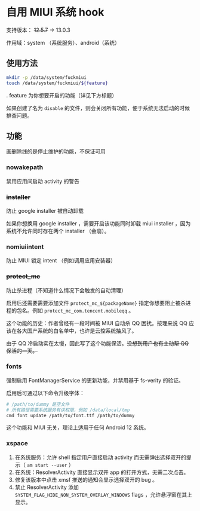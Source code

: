# 自用 MIUI 系统 hook

支持版本： ~~12.5.7~~ -> 13.0.3

作用域：system （系统服务）、android（系统）

## 使用方法

```sh
mkdir -p /data/system/fuckmiui
touch /data/system/fuckmiui/${feature}
```
.
feature 为你想要开启的功能（详见下方标题）

如果创建了名为 `disable` 的文件，则会关闭所有功能，便于系统无法启动的时候排查问题。

## 功能

画删除线的是停止维护的功能，不保证可用

### nowakepath

禁用应用间启动 activity 的警告

### ~~installer~~

防止 google installer 被自动卸载

如果你想换用 google installer ，需要开启该功能同时卸载 miui installer ，因为系统不允许同时存在两个 installer （会崩）。

### nomiuiintent

防止 MIUI 锁定 intent （例如调用应用安装器）

### ~~protect_mc~~

防止杀进程（不知道什么情况下会触发的自动清理）

启用后还需要需要添加文件 `protect_mc_${packageName}` 指定你想要阻止被杀进程的包名。例如 `protect_mc_com.tencent.mobileqq` 。

这个功能的历史：作者曾经有一段时间被 MIUI 自动杀 QQ 困扰。按理来说 QQ 应该在各大国产系统的白名单中，也许是云控系统抽风了。

由于 QQ 冷启动实在太慢，因此写了这个功能保活。~~没想到用户也有主动帮 QQ 保活的一天。~~

### fonts

强制启用 FontManagerService 的更新功能，并禁用基于 fs-verity 的验证。

启用后可通过以下命令升级字体：

```sh
# /path/to/dummy 是空文件
# 所有路径需要系统服务有读权限，例如 /data/local/tmp
cmd font update /path/to/font.ttf /path/to/dummy
```

这个功能和 MIUI 无关，理论上适用于任何 Android 12 系统。

### xspace

1. 在系统服务：允许 shell 指定用户直接启动 activity 而无需弹出选择双开的提示（ `am start --user` ）
2. 在系统：ResolverActivity 直接显示双开 app 的打开方式，无需二次点击。
3. 修复该版本中点击 xmsf 推送的通知会显示选择双开的 bug 。
4. 禁止 ResolverActivity 添加 `SYSTEM_FLAG_HIDE_NON_SYSTEM_OVERLAY_WINDOWS` flags ，允许悬浮窗在其上显示。  
